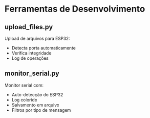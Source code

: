 # Ferramentas de Desenvolvimento

## upload_files.py
Upload de arquivos para ESP32:
- Detecta porta automaticamente
- Verifica integridade
- Log de operações

## monitor_serial.py
Monitor serial com:
- Auto-detecção do ESP32
- Log colorido
- Salvamento em arquivo
- Filtros por tipo de mensagem 